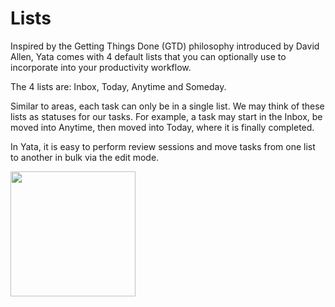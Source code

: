 # Lists

Inspired by the Getting Things Done (GTD) philosophy introduced by David Allen, Yata comes with 4 default lists that you can optionally use to incorporate into your productivity workflow.  

The 4 lists are: Inbox, Today, Anytime and Someday.  
                    
Similar to areas, each task can only be in a single list. We may think of these lists as statuses for our tasks. For example, a task may start in the Inbox, be moved into Anytime, then moved into Today, where it is finally completed.

In Yata, it is easy to perform review sessions and move tasks from one list to another in bulk via the edit mode.

<img src="https://beetee17.github.io/docs/assets/YataDemoGifs/BulkMoveDemo.gif" width="200">
